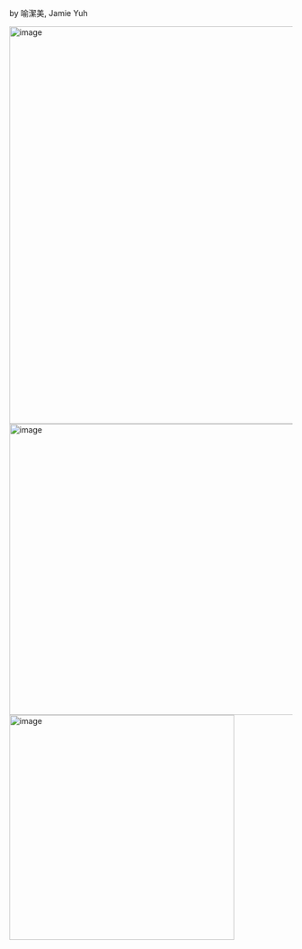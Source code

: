 by 喻潔美, Jamie Yuh 

<img width="707" alt="image" src="https://github.com/user-attachments/assets/a6343b18-284d-47f6-976a-85a46a502566" />
<img width="518" alt="image" src="https://github.com/user-attachments/assets/61f52330-379c-411a-9563-f99638e3ff9e" />

<img width="400" alt="image" src="" />
